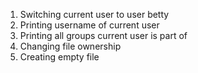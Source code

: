 1. Switching current user to user betty
2. Printing username of current user
3. Printing all groups current user is part of
4. Changing file ownership
5. Creating empty file

